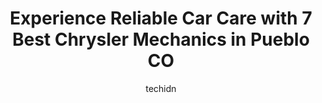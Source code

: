 ---
layout: ampstory
image: https://images.unsplash.com/photo-1621772991673-de61ffe34408?ixlib=rb-4.0.3&ixid=MnwxMjA3fDB8MHxwaG90by1wYWdlfHx8fGVufDB8fHx8&auto=format&fit=crop&w=640&h=853&q=80
author: techidn
featured: false
description: For top-quality automotive repairs and maintenance, visit the 7 best Chrysler Mechanic in Pueblo CO, USA. Their reputation for excellence and their dedication to customer satisfaction make t
title: Experience Reliable Car Care with 7 Best Chrysler Mechanics in Pueblo CO
cover:
   title: Experience Reliable Car Care with 7 Best Chrysler Mechanics in Pueblo CO
   subtitle: Rickpate
   background: https://images.unsplash.com/photo-1621772991673-de61ffe34408?ixlib=rb-4.0.3&ixid=MnwxMjA3fDB8MHxwaG90by1wYWdlfHx8fGVufDB8fHx8&auto=format&fit=crop&w=640&h=853&q=80

pages: 
 - layout: thirds
   top: <h1>#1 Muellers Auto Inc</h1>
   bottom: "<p>Talk about professional! Hands down the best experience Ive ever had at a mechanic. They were on top of the communication from the time I requested a quote to pickup. </p>"
   background: https://www.knot35.com/toplist/wp-content/uploads/2023/06/best-chrysler-mechanic-1-in-pueblo-co-1685833302.jpeg
   backgroundblur: true
 - layout: thirds
   top: <h1>#2 Geared Up Auto Care LLC</h1>
   bottom: "<p>421 N Grand Ave, Pueblo, CO 81003, United States</p>"
   background: https://www.knot35.com/toplist/wp-content/uploads/2023/06/best-chrysler-mechanic-2-in-pueblo-co-1685833303.jpeg
   cta:
      link: https://www.knot35.com/toplist/experience-reliable-car-care-with-7-best-chrysler-mechanics-in-pueblo-co/
      text: Experience Reliable Car Care with 7 Best Chrysler Mechanics in Pueblo CO
 - layout: thirds
   top: <h1>#3 Noricks Auto Service</h1>
   bottom: "<p>422 W 6th St, Pueblo, CO 81003, United States</p>"
   background: https://www.knot35.com/toplist/wp-content/uploads/2023/06/best-chrysler-mechanic-3-in-pueblo-co-1685833303.jpeg
   cta:
      link: https://www.knot35.com/toplist/experience-reliable-car-care-with-7-best-chrysler-mechanics-in-pueblo-co/
      text: Experience Reliable Car Care with 7 Best Chrysler Mechanics in Pueblo CO
 - layout: thirds
   top: <h1>#4 SKF AUTO ENTERPRISES</h1>
   bottom: "<p>2907 Graneros Ln, Pueblo, CO 81005, United States</p>"
   background: https://images.unsplash.com/photo-1496096265110-f83ad7f96608?ixlib=rb-4.0.3&ixid=MnwxMjA3fDB8MHxwaG90by1wYWdlfHx8fGVufDB8fHx8&auto=format&fit=crop&w=640&h=853&q=80
   cta:
      link: https://www.knot35.com/toplist/experience-reliable-car-care-with-7-best-chrysler-mechanics-in-pueblo-co/
      text: Experience Reliable Car Care with 7 Best Chrysler Mechanics in Pueblo CO
 - layout: thirds
   top: <h1>#5 Moore Automotive Inc.</h1>
   bottom: "<p>601 S Santa Fe Ave, Pueblo, CO 81003, United States</p>"
   background: https://images.unsplash.com/photo-1620421680010-0766ff230392?ixlib=rb-4.0.3&ixid=MnwxMjA3fDB8MHxwaG90by1wYWdlfHx8fGVufDB8fHx8&auto=format&fit=crop&w=640&h=853&q=80
   cta:
      link: https://www.knot35.com/toplist/experience-reliable-car-care-with-7-best-chrysler-mechanics-in-pueblo-co/
      text: Experience Reliable Car Care with 7 Best Chrysler Mechanics in Pueblo CO
 - layout: thirds
   top: <h1>#6 Nissan Service</h1>
   bottom: "<p>2525 US-50, Pueblo, CO 81008, United States</p>"
   background: https://images.unsplash.com/photo-1527066579998-dbbae57f45ce?ixlib=rb-4.0.3&ixid=MnwxMjA3fDB8MHxwaG90by1wYWdlfHx8fGVufDB8fHx8&auto=format&fit=crop&w=640&h=853&q=80
   cta:
      link: https://www.knot35.com/toplist/experience-reliable-car-care-with-7-best-chrysler-mechanics-in-pueblo-co/
      text: Experience Reliable Car Care with 7 Best Chrysler Mechanics in Pueblo CO
 - layout: thirds
   top: <h1>#7 Master Tech Automotive</h1>
   bottom: "<p>2732 Temple Ln, Pueblo, CO 81003, United States</p>"
   background: https://images.unsplash.com/photo-1632260260864-caf7fde5ec36?ixlib=rb-4.0.3&ixid=MnwxMjA3fDB8MHxwaG90by1wYWdlfHx8fGVufDB8fHx8&auto=format&fit=crop&w=640&h=853&q=80
   cta:
      link: https://www.knot35.com/toplist/experience-reliable-car-care-with-7-best-chrysler-mechanics-in-pueblo-co/
      text: Experience Reliable Car Care with 7 Best Chrysler Mechanics in Pueblo CO
 - layout: thirds
   middle: Continue reading...
   background: https://images.unsplash.com/photo-1533735380053-eb8d0759b24a?ixlib=rb-4.0.3&ixid=MnwxMjA3fDB8MHxwaG90by1wYWdlfHx8fGVufDB8fHx8&auto=format&fit=crop&w=640&h=853&q=80
   cta:
      link: https://www.knot35.com/toplist/experience-reliable-car-care-with-7-best-chrysler-mechanics-in-pueblo-co/
      text: Experience Reliable Car Care with 7 Best Chrysler Mechanics in Pueblo CO
      
---